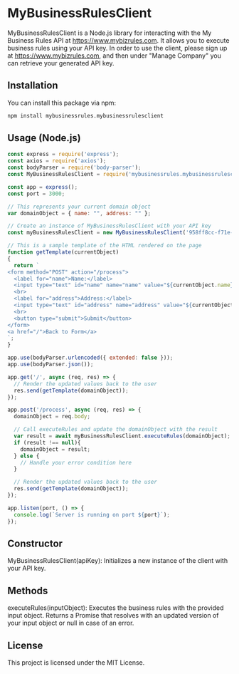 # MyBusinessRulesClient

MyBusinessRulesClient is a Node.js library for interacting with the My Business Rules API at https://www.mybizrules.com. It allows you to execute business rules using your API key. In order to use the client, please sign up at https://www.mybizrules.com, and then under "Manage Company" you can retrieve your generated API key.

## Installation

You can install this package via npm:

```bash
npm install mybusinessrules.mybusinessrulesclient
```

## Usage (Node.js)

```javascript
const express = require('express');
const axios = require('axios');
const bodyParser = require('body-parser');
const MyBusinessRulesClient = require('mybusinessrules.mybusinessrulesclient');

const app = express();
const port = 3000;

// This represents your current domain object
var domainObject = { name: "", address: "" };

// Create an instance of MyBusinessRulesClient with your API key
const myBusinessRulesClient = new MyBusinessRulesClient('958ff8cc-f71e-40a8-9d22-7f50fa024f32');

// This is a sample template of the HTML rendered on the page
function getTemplate(currentObject)
{ 
  return `
<form method="POST" action="/process">
  <label for="name">Name:</label>
  <input type="text" id="name" name="name" value="${currentObject.name}" required>
  <br>
  <label for="address">Address:</label>
  <input type="text" id="address" name="address" value="${currentObject.address}" required>
  <br>
  <button type="submit">Submit</button>
</form>
<a href="/">Back to Form</a>
`;
}

app.use(bodyParser.urlencoded({ extended: false }));
app.use(bodyParser.json());

app.get('/', async (req, res) => {
  // Render the updated values back to the user
  res.send(getTemplate(domainObject));
});

app.post('/process', async (req, res) => {
  domainObject = req.body;

  // Call executeRules and update the domainObject with the result
  var result = await myBusinessRulesClient.executeRules(domainObject);
  if (result !== null){
    domainObject = result;
  } else {
    // Handle your error condition here
  }

  // Render the updated values back to the user
  res.send(getTemplate(domainObject));
});

app.listen(port, () => {
  console.log(`Server is running on port ${port}`);
});


```

## Constructor

MyBusinessRulesClient(apiKey): Initializes a new instance of the client with your API key.

## Methods

executeRules(inputObject): Executes the business rules with the provided input object. Returns a Promise that resolves with an updated version of your input object or null in case of an error.

## License

This project is licensed under the MIT License.